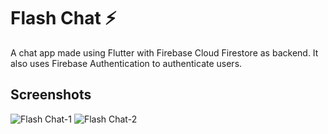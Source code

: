 
# Flash Chat ⚡️
A chat app made using Flutter with Firebase Cloud Firestore as backend. It also uses Firebase Authentication to authenticate users.

## Screenshots
![Flash Chat-1](https://user-images.githubusercontent.com/48143957/83159751-f6841500-a123-11ea-82e9-a4fd535741fe.jpg)
![Flash Chat-2](https://user-images.githubusercontent.com/48143957/83159762-f8e66f00-a123-11ea-9537-3ef3fd4ce98a.jpg)
